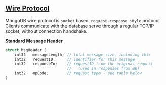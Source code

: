[Wire Protocol](https://docs.mongodb.com/manual/reference/mongodb-wire-protocol/)
---

MongoDB wire protocol is `socket` based, `request-response style` protocol. Clients communicate with the database serve through a regular TCP/IP socket, without connection handshake.


**Standard Message Header**

``` c
struct MsgHeader {
    int32   messageLength; // total message size, including this
    int32   requestID;     // identifier for this message
    int32   responseTo;    // requestID from the original request
                           //   (used in responses from db)
    int32   opCode;        // request type - see table below
}
```